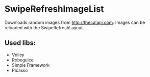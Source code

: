 # SwipeRefreshImageList

Downloads random images from http://thecatapi.com. Images can be reloaded with the SwipeRefreshLayout.

## Used libs:

- Volley
- Roboguice
- Simple Framework
- Picasso
